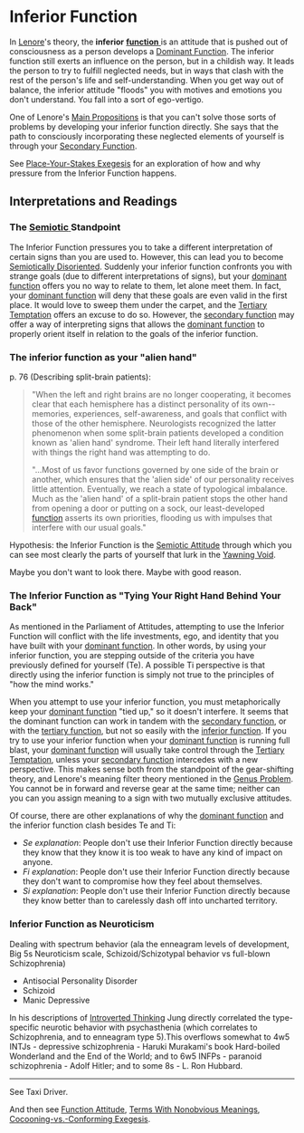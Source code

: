 # Inferior Function

In [Lenore](../../../people-and-systems/lenore-thomson/)'s theory, the **inferior** [**function** ](../)is an attitude that is pushed out of consciousness as a person develops a [Dominant Function](dominant-function.md). The inferior function still exerts an influence on the person, but in a childish way. It leads the person to try to fulfill neglected needs, but in ways that clash with the rest of the person's life and self-understanding. When you get way out of balance, the inferior attitude "floods" you with motives and emotions you don't understand. You fall into a sort of ego-vertigo.

One of Lenore's [Main Propositions](../../main-propositions.md) is that you can't solve those sorts of problems by developing your inferior function directly. She says that the path to consciously incorporating these neglected elements of yourself is through your [Secondary Function](secondary-function/).

See [Place-Your-Stakes Exegesis](../../../exegeses-and-hypotheses/introversion-extraversion/place-your-stakes.md) for an exploration of how and why pressure from the Inferior Function happens.

## Interpretations and Readings

### **The** [**Semiotic** ](../../../sign-interpretation/semiotic-attitude/)**Standpoint**

The Inferior Function pressures you to take a different interpretation of certain signs than you are used to. However, this can lead you to become [Semiotically Disoriented](../../../sign-interpretation/semiotic-attitude/semiotically-disoriented.md). Suddenly your inferior function confronts you with strange goals (due to different interpretations of signs), but your [dominant function](dominant-function.md) offers you no way to relate to them, let alone meet them. In fact, your [dominant function](dominant-function.md) will deny that these goals are even valid in the first place. It would love to sweep them under the carpet, and the [Tertiary Temptation](tertiary-function/tertiary-temptation.md) offers an excuse to do so. However, the [secondary function](secondary-function/) may offer a way of interpreting signs that allows the [dominant function](dominant-function.md) to properly orient itself in relation to the goals of the inferior function.

### The inferior function as your "alien hand"

p. 76 (Describing split-brain patients):

> "When the left and right brains are no longer cooperating, it becomes clear that each hemisphere has a distinct personality of its own--memories, experiences, self-awareness, and goals that conflict with those of the other hemisphere. Neurologists recognized the latter phenomenon when some split-brain patients developed a condition known as 'alien hand' syndrome. Their left hand literally interfered with things the right hand was attempting to do.
>
> "...Most of us favor functions governed by one side of the brain or another, which ensures that the 'alien side' of our personality receives little attention. Eventually, we reach a state of typological imbalance. Much as the 'alien hand' of a split-brain patient stops the other hand from opening a door or putting on a sock, our least-developed [function](../) asserts its own priorities, flooding us with impulses that interfere with our usual goals."

Hypothesis: the Inferior Function is the [Semiotic Attitude](../../../sign-interpretation/semiotic-attitude/) through which you can see most clearly the parts of yourself that lurk in the [Yawning Void](https://web.archive.org/web/20070416085529/http://greenlightwiki.com/heuristic/Yawning_Void).

Maybe you don't want to look there. Maybe with good reason.

### The Inferior Function as "Tying Your Right Hand Behind Your Back"

As mentioned in the Parliament of Attitudes, attempting to use the Inferior Function will conflict with the life investments, ego, and identity that you have built with your [dominant function](dominant-function.md). In other words, by using your inferior function, you are stepping outside of the criteria you have previously defined for yourself (Te). A possible Ti perspective is that directly using the inferior function is simply not true to the principles of "how the mind works."

When you attempt to use your inferior function, you must metaphorically keep your [dominant function](dominant-function.md) "tied up," so it doesn't interfere. It seems that the dominant function can work in tandem with the [secondary function](secondary-function/), or with the [tertiary function](tertiary-function/), but not so easily with the [inferior function](https://web.archive.org/web/20070523225803/http://greenlightwiki.com/lenore-exegesis/inferior_function). If you try to use your inferior function when your [dominant function](dominant-function.md) is running full blast, your [dominant function](dominant-function.md) will usually take control through the [Tertiary Temptation](tertiary-function/), unless your [secondary function](secondary-function/) intercedes with a new perspective. This makes sense both from the standpoint of the gear-shifting theory, and Lenore's meaning filter theory mentioned in the [Genus Problem](../../our-difficulties/definition-problem/genus-problem.md). You cannot be in forward and reverse gear at the same time; neither can you can you assign meaning to a sign with two mutually exclusive attitudes.

Of course, there are other explanations of why the [dominant function](dominant-function.md) and the inferior function clash besides Te and Ti:

* _Se explanation_: People don't use their Inferior Function directly because they know that they know it is too weak to have any kind of impact on anyone.
* _Fi explanation_: People don't use their Inferior Function directly because they don't want to compromise how they feel about themselves.
* _Si explanation_: People don't use their Inferior Function directly because they know better than to carelessly dash off into uncharted territory.

### Inferior Function as Neuroticism

Dealing with spectrum behavior (ala the enneagram levels of development, Big 5s Neuroticism scale, Schizoid/Schizotypal behavior vs full-blown Schizophrenia)

* Antisocial Personality Disorder
* Schizoid
* Manic Depressive

In his descriptions of [Introverted Thinking](../judgement/thinking/introverted-thinking-ti.md) Jung directly correlated the type-specific neurotic behavior with psychasthenia (which correlates to Schizophrenia, and to enneagram type 5).This overflows somewhat to 4w5 INTJs - depressive schizophrenia - Haruki Murakami's book Hard-boiled Wonderland and the End of the World; and to 6w5 INFPs - paranoid schizophrenia - Adolf Hitler; and to some 8s - L. Ron Hubbard.

***

See Taxi Driver.

And then see [Function Attitude](../), [Terms With Nonobvious Meanings](../../our-difficulties/terms-with-nonobvious-meanings/), [Cocooning-vs.-Conforming Exegesis](../../../exegeses-and-hypotheses/introversion-extraversion/cocooning-vs.-conforming.md).

